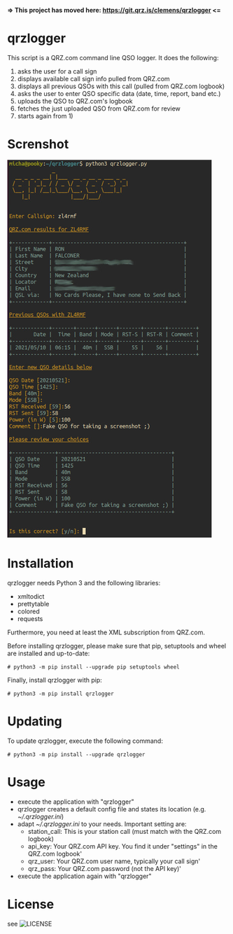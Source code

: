 __=> This project has moved here: https://git.qrz.is/clemens/qrzlogger <=__






# qrzlogger

This script is a QRZ.com command line QSO logger.
It does the following:
  1) asks the user for a call sign
  2) displays available call sign info pulled from QRZ.com
  3) displays all previous QSOs with this call (pulled from QRZ.com logbook)
  4) asks the user to enter QSO specific data (date, time, report, band etc.)
  5) uploads the QSO to QRZ.com's logbook
  5) fetches the just uploaded QSO from QRZ.com for review
  7) starts again from 1)

# Screnshot

![screenshot](/screenshot.jpg?raw=true "screenshot")

# Installation

qrzlogger needs Python 3 and the following libraries:

 * xmltodict
 * prettytable
 * colored
 * requests

Furthermore, you need at least the XML subscription from QRZ.com.

Before installing qrzlogger, please make sure that pip, setuptools and wheel are installed and up-to-date:

```
# python3 -m pip install --upgrade pip setuptools wheel
```

Finally, install qrzlogger with pip:

```
# python3 -m pip install qrzlogger
```

# Updating

To update qrzlogger, execute the following command:

```
# python3 -m pip install --upgrade qrzlogger
```

# Usage

 * execute the application with "qrzlogger"
 * qrzlogger creates a default config file and states its location (e.g. _~/.qrzlogger.ini_)
 * adapt _~/.qrzlogger.ini_ to your needs. Important setting are:
    * station_call: This is your station call (must match with the QRZ.com logbook)
    * api_key: Your QRZ.com API key. You find it under "settings" in the QRZ.com logbook'
    * qrz_user: Your QRZ.com user name, typically your call sign'
    * qrz_pass: Your QRZ.com password (not the API key)'
 * execute the application again with "qrzlogger"

# License

see ![LICENSE](LICENSE)
